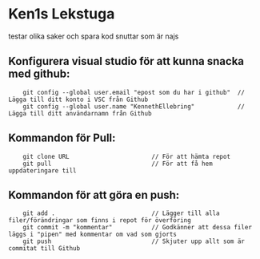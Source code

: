 # Ken1s Lekstuga
testar olika saker och spara kod snuttar som är najs

##  Konfigurera visual studio för att kunna snacka med github:
```
    git config --global user.email "epost som du har i github"  // Lägga till ditt konto i VSC från Github
    git config --global user.name "KennethEllebring"	        // Lägga till ditt användarnamn från Github
```
##  Kommandon för Pull:
```
    git clone URL	                    // För att hämta repot
    git pull 			                // För att få hem uppdateringare till 
```
##  Kommandon för att göra en push:
``` git status			                // kontrollerar om det finns några förändringar som kan skjutas upp eller tas ner från github
    git add .		                	// Lägger till alla filer/förändringar som finns i repot för överföring
    git commit -m "kommentar"	        // Godkänner att dessa filer läggs i "pipen" med kommentar om vad som gjorts
    git push			                // Skjuter upp allt som är commitat till Github
````